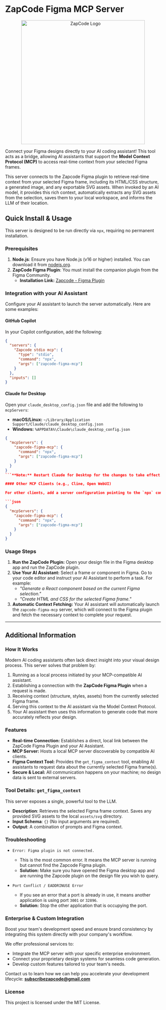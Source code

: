 # ZapCode Figma MCP Server

<p align="center"><img src="./assets/Zapcode.png" alt="ZapCode Logo" width="400"></p>

Connect your Figma designs directly to your AI coding assistant! This tool acts as a bridge, allowing AI assistants that support the **Model Context Protocol (MCP)** to access real-time context from your selected Figma frames.

This server connects to the Zapcode Figma plugin to retrieve real-time context from your selected Figma frame, including its HTML/CSS structure, a generated image, and any exportable SVG assets. When invoked by an AI model, it provides this rich context, automatically extracts any SVG assets from the selection, saves them to your local workspace, and informs the LLM of their location.

## Quick Install & Usage

This server is designed to be run directly via `npx`, requiring no permanent installation.

### Prerequisites

1.  **Node.js**: Ensure you have Node.js (v16 or higher) installed. You can download it from [nodejs.org](https://nodejs.org/).
2.  **ZapCode Figma Plugin**: You must install the companion plugin from the Figma Community.
    - **Installation Link:** [Zapcode - Figma Plugin](https://www.figma.com/community/plugin/1454956820198178710/zapcode)

### Integration with your AI Assistant

Configure your AI assistant to launch the server automatically. Here are some examples:

#### GitHub Copilot

In your Copilot configuration, add the following:

```json
{
  "servers": {
    "Zapcode stdio mcp": {
      "type": "stdio",
      "command": "npx",
      "args": ["zapcode-figma-mcp"]
    }
  },
  "inputs": []
}
```

#### Claude for Desktop

Open your `claude_desktop_config.json` file and add the following to `mcpServers`:

- **macOS/Linux:** `~/Library/Application Support/Claude/claude_desktop_config.json`
- **Windows:** `%APPDATA%\Claude\claude_desktop_config.json`

````json
{
  "mcpServers": {
    "zapcode-figma-mcp": {
      "command": "npx",
      "args": ["zapcode-figma-mcp"]
    }
  }
}
```**Note:** Restart Claude for Desktop for the changes to take effect.

#### Other MCP Clients (e.g., Cline, Open WebUI)

For other clients, add a server configuration pointing to the `npx` command:

```json
{
  "mcpServers": {
    "zapcode-figma-mcp": {
      "command": "npx",
      "args": ["zapcode-figma-mcp"]
    }
  }
}
````

### Usage Steps

1.  **Run the ZapCode Plugin:** Open your design file in the Figma desktop app and run the ZapCode plugin.
2.  **Use Your AI Assistant:** Select a frame or component in Figma. Go to your code editor and instruct your AI Assistant to perform a task. For example:
    - _"Generate a React component based on the current Figma selection."_
    - _"Create HTML and CSS for the selected Figma frame."_
3.  **Automatic Context Fetching:** Your AI assistant will automatically launch the `zapcode-figma-mcp` server, which will connect to the Figma plugin and fetch the necessary context to complete your request.

---

## Additional Information

### How It Works

Modern AI coding assistants often lack direct insight into your visual design process. This server solves that problem by:

1.  Running as a local process initiated by your MCP-compatible AI assistant.
2.  Establishing a connection with the **ZapCode Figma Plugin** when a request is made.
3.  Receiving context (structure, styles, assets) from the currently selected Figma frame.
4.  Serving this context to the AI assistant via the Model Context Protocol.
5.  Your AI assistant then uses this information to generate code that more accurately reflects your design.

### Features

- **Real-time Connection:** Establishes a direct, local link between the ZapCode Figma Plugin and your AI Assistant.
- **MCP Server:** Hosts a local MCP server discoverable by compatible AI clients.
- **Figma Context Tool:** Provides the `get_figma_context` tool, enabling AI assistants to request data about the currently selected Figma frame(s).
- **Secure & Local:** All communication happens on your machine; no design data is sent to external servers.

### Tool Details: `get_figma_context`

This server exposes a single, powerful tool to the LLM.

- **Description**: Retrieves the selected Figma frame context. Saves any provided SVG assets to the local `assets/svg` directory.
- **Input Schema**: `{}` (No input arguments are required).
- **Output**: A combination of prompts and Figma context.

### Troubleshooting

- `Error: Figma plugin is not connected.`

  - This is the most common error. It means the MCP server is running but cannot find the Zapcode Figma plugin.
  - **Solution:** Make sure you have opened the Figma desktop app and are running the Zapcode plugin on the design file you wish to query.

- `Port Conflict / EADDRINUSE Error`
  - If you see an error that a port is already in use, it means another application is using port `3001` or `32896`.
  - **Solution:** Stop the other application that is occupying the port.

### Enterprise & Custom Integration

Boost your team's development speed and ensure brand consistency by integrating this system directly with your company's workflow.

We offer professional services to:

- Integrate the MCP server with your specific enterprise environment.
- Connect your proprietary design systems for seamless code generation.
- Develop custom features tailored to your team's needs.

Contact us to learn how we can help you accelerate your development lifecycle: **subscribezapcode@gmail.com**

### License

This project is licensed under the MIT License.

